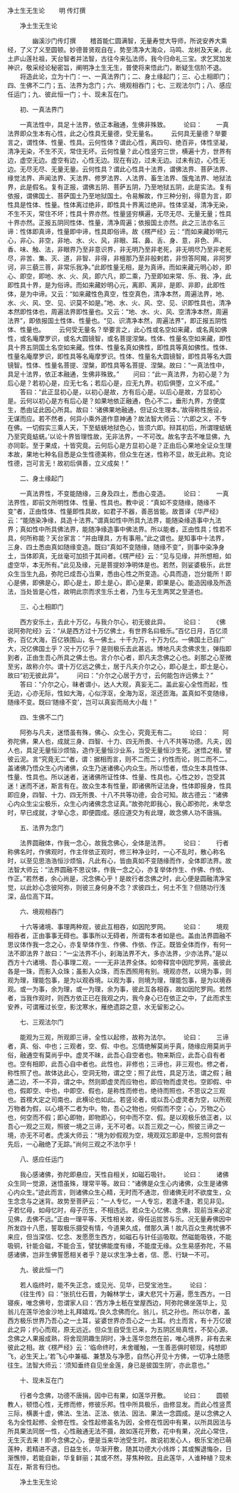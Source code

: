   净土生无生论
　　明 传灯撰




　　净土生无生论

　　　　幽溪沙门传灯撰
　　稽首能仁圆满智，无量寿觉大导师，所说安养大乘经，了义了义至圆顿。妙德普贤观自在，势至清净大海众，马鸣、龙树及天亲，此土庐山莲社祖，天台智者并法智，古往今来弘法师，我今归命礼三宝。求乞冥加发神识，敬采经论秘密旨，阐明净土生无生，普使将来悟此门，断疑生信阶不退。
　　将造此论，立为十门：一、一真法界门；二、身土缘起门；三、心土相即门；四、生佛不二门；五、法界为念门；六、境观相吞门；七、三观法尔门；八、感应任运门；九、彼此恒一门；十、现未互在门。

　　初、一真法界门

　　一真法性中，具足十法界，依正本融通，生佛非殊致。
　　论曰：
　　一真法界即众生本有心性，此之心性具无量德，受无量名。
　　云何具无量德？举要言之，谓性体、性量、性具。云何性体？谓此心性，离四句、绝百非，体性坚凝，清净无染，不生不灭，常住无坏。云何性量？此心性竖穷三世，横遍十方，世界有边，虚空无边。虚空有边，心性无边。现在有边，过未无边。过未有边，心性无边。无尽无尽、无量无量。云何性具？谓此心性具十法界，谓佛法界、菩萨法界、缘觉法界、声闻法界、天法界、修罗法界、人法界、畜生法界、饿鬼法界、地狱法界，此是假名。复有正报，谓佛五阴、菩萨五阴，乃至地狱五阴，此是实法。复有依报，谓佛国土、菩萨国土乃至地狱国土。令易解故，作三种分别，得意为言，即性具是性体、性量。性体离过绝非，即性具十界离过绝非。性体坚凝，清净无染，不生不灭，常住不坏；性具十界亦然。性量竖穷横遍，无尽无尽、无量无量；性具十界亦然。正报五阴同性体、性量，清净周遍；依报国土亦然。此之三法亦名三谛：性体即真谛，性量即中谛，性具即俗谛。故《楞严经》云：“而如来藏妙明元心，非心、非空，非地、水、火、风，非眼、耳、鼻、舌、身、意，非色、声、香、味、触、法，非眼界乃至非意识界，非无明乃至非老死，非无明尽乃至非老死尽，非苦、集、灭、道，非智、非得，非檀那乃至非般剌若，非怛答阿羯，非阿罗诃，非三藐三菩，非常乐我净。”此即性量无相，是为真谛。而如来藏元明心妙，即心、即空，即地、水、火、风，即六凡，即二乘，乃至即如来常、乐、我、净，此即性具十界，是为俗谛。而如来藏妙明心元，离即、离非，是即、非即，此即性体，是为中谛。又云：“如来藏性色真空，性空真色，清净本然，周遍法界，地、水、火、风、空、见、识莫不如是。”地、水、火、风、空、见、识即性具也，清净本然即性体也，周遍法界即性量也。又云：“地、水、火、风、空清净本然，周遍法界”，即依报国土性体、性量也。“见、识清净本然，周遍法界”，即正报五阴性体、性量也。
　　云何受无量名？举要言之，此心性或名空如来藏，或名真如佛性，或名庵摩罗识，或名大圆镜智，或名菩提涅槃。性体、性量名空如来藏，即性具十界五阴国土名空如来藏。性体、性量名真如佛性，即性具等真如佛性。性体、性量名庵摩罗识，即性具等名庵摩罗识。性体、性量名大圆镜智，即性具等名大圆镜智。性体、性量名菩提、涅槃，即性具等名菩提、涅槃。故曰：“一真法性中，具足十法界，依正本融通，生佛非殊致。”
　　问曰：“此一真法界，为初心是？为后心是？若初心是，应无七名；若后心是，应无九界。初后俱堕，立义不成。”
　　答曰：“此正显初心是，以初心是故，方有后心是。以后心是故，方显初心是。云何以初心是方有后心是？如果地依正融通，色心不二，垂形九界，方便度生，悉由证此因心所具。故曰：‘诸佛果地融通，但证众生理本。’故得称性施设，无谋而应。若不然者，何异小乘外道作意神通？故法智大师云：‘六即之义，不专在佛。一切假实三乘人天，下至蛣蜣地狱色心，皆须六即。辩其初后，所谓理蛣蜣乃至究竟蛣蜣。’以论十界皆理性故，无非法界，一不可改。故名字去不唯显佛，九亦同彰。至于果成，十皆究竟。云何后心是方显初心是？正由后心果地全证众生理本故，果地七种名目悉是众生性德美称，但众生在迷，性称不显，故无此称。克论性德，岂可言无！故初后俱善，立义成矣！”

　　二、身土缘起门

　　一真法界性，不变能随缘，三身及四土，悉由心变造。
　　论曰：
　　一真法界性，即前文所明性体、性量、性具也。教中说：“真如不变随缘，随缘不变”者，正由性体、性量即性具故，如君子不器，善恶皆能。故晋译《华严经》云：“能随染净缘，具造十法界。”谓真如性中所具九法界，能随染缘造事中九法界；真如性中所具佛法界，能随净缘造事中佛法界。所以能者，正由性具；性若不具，何所称能？天台家言：“并由理具，方有事用。”此之谓也。是知事中十法界，三身、四土悉由真如随缘变造。既曰“真如不变随缘，随缘不变”，则事中染净身土，当体即真，无丝毫可加损于其间者。《楞严经》云：“见与见缘，并所想相，如虚空华，本无所有。”此见及缘，元是菩提妙净明体是也。若然，则娑婆极乐，此世众生当生九品，弥陀已成吾心当果，悉由心性之所变造。心具而造，岂分能所！即心是佛，即佛是心，即心是土，即土是心，即心是果，即果是心。能造因缘及所造法，当处皆是心性，故明此宗而求生乐土者，乃生与无生两冥之至道也。

　　三、心土相即门

　　西方安乐土，去此十万亿，与我介尔心，初无彼此异。
　　论曰：
　　《佛说阿弥陀经》云：“从是西方过十万亿佛土，有世界名曰极乐。”百亿日月，百亿须弥，百亿大海，百亿铁围山，名一佛土。十千为万，十万为亿。一佛国土已自广大，况亿佛国土乎？况十万亿乎？是则极乐去此甚远。博地凡夫念佛求生，弹指即到者，正由生吾心所具之佛土也。言介尔心者，即凡夫念佛之心也。刹那之心至微至劣，故称介尔。谓十万亿远之佛土，居于凡夫介尔之心，即心是土，即土是心，故曰“初无彼此异”。
　　问曰：“介尔之心居于方寸，云何能包许远佛土？”
　　答曰：“介尔之心，昧者谓小，达人大观，真妄无二。盖此妄心全性而起，性无边，心亦无际，性如大海，心似浮沤，全海为沤，沤还匝海。盖真如不变随缘，随缘不变。既曰‘随缘不变’，岂可以真妄而局大小哉！”

　　四、生佛不二门

　　阿弥与凡夫，迷悟虽有殊，佛心、众生心，究竟无有二。
　　论曰：
　　阿弥陀佛，果人也，成就三身、四智、十力、四无所畏、十八不共等功德。凡夫，因人也，具足无量恒沙烦恼，造作无量恒沙业系，当受无量恒沙生死。迷悟之相，譬彼云泥。言“究竟无二”者，谓：据相而言，则不二而二；约性而论，则二而不二。盖诸佛乃悟众生心内诸佛，众生乃迷诸佛心内众生。所以悟者，悟众生本具性体、性量、性具也。所以迷者，迷诸佛所证性体、性量、性具也。心性之妙，岂受其迷！迷而不迷，斯言有在。故众生本有性量，即诸佛所证法身，性体即报身，性具即应身，四智、十力、四无所畏、十八不共等功德，会合可知。故古德云：“诸佛心内众生尘尘极乐，众生心内诸佛念念证真。”故弥陀即我心，我心即弥陀，未举念时，早已成就，才举心念，即便圆成。感应道交为有此理，故念佛人功不唐捐。

　　五、法界为念门

　　法界圆融体，作我一念心，故我念佛心，全体是法界。
　　论曰：
　　行者称佛名时，作佛观时，作主伴依正观时，修三种净业时，一心不乱时，散心称名时，以至见思浩浩恒沙烦恼，凡此有心，皆由真如不变随缘而作，全体即法界。故法智大师云：“法界圆融不思议体，作我一念之心，亦复举体作生、作佛、作依、作正。”若然者，余心尚是，况念佛心乎！是故行者念佛之时，此心便是圆融清净宝觉，以此妙心念彼阿弥，则彼三身何身不念？求彼四土，何土不生？但随功行浅深，品位高下耳。

　　六、境观相吞门

　　十六等诸境、事理两种观，彼此互相吞，如因陀罗网。
　　论曰：
　　境观相吞者，正由事事无碍也。事事所以无碍者，所谓有本者如是也。盖由法界圆融不思议体作我一念之心，亦复举体作生、作佛、作依、作正。既皆全体而作，有何一法不即法界？故曰：“一尘法界不小，刹海法界不大，多亦法界，少亦法界。”是以西方十六诸境、吾心事理二观，一一无非法界全体。如帝释宫中因陀罗网，虽彼此各是一珠，而影入众珠；虽影入众珠，而东西照用有别。境观亦然，以境为事，则观为理，理能包事，是为以观吞境。以观为事，则境为理，理能包事，是为以境吞观。或一为事，余为理，或一为理，余为事，彼此互各相吞，故如因陀罗网。若然者，当我作观时，则西方依正已在我观之内，我今身心已在依正之中，了此而求生安养，可谓雁过长空，影沈寒水，雁绝遗踪之意，水无留影之心。

　　七、三观法尔门

　　能观为三观，所观即三谛，全性以起修，故称为法尔。
　　论曰：
　　三谛者，真、俗、中也；三观者，空、假、中也。忘情绝解莫尚乎真，随缘应用莫尚乎俗，融通空有莫尚乎中。虚灵不昧，此吾心自空者也。物来斯应，此吾心自有者也。空有相即，此吾心自中者也。此性也，非修也；三谛也，非三观也。修之者，称性照了也。故体达此心，空洞无物，谓之空；照了此性，具足万法，谓之假；融通二边，不一不异，谓之中。然则即虚灵而应物也，即应物而虚灵也。空即假、中也，假即空、中也，中即空、假也，是称性而修也，绝待而照也，不思议之三观也。首楞大定之司南也，此横论也如此。若竖论者，或以吾心虚灵者为空，以所观万物者为假，以心境不二者为中。物，吾心之物也，何假而不空；心，万物之心也，何空而不假；即心即物，即物即心，何中而不空、假。是以观极乐依正者，以吾心一观之三观，照彼一境之三谛，无不可者。以吾三观之一心，照彼三谛之一境，亦无不可者。虎溪大师云：“境为妙假观为空，境观双忘即是中，忘照何尝有先后，一心融绝了无踪。”尚何三观之不法尔乎！

　　八、感应任运门

　　我心感诸佛，弥陀即悬应，天性自相关，如磁石吸针。
　　论曰：
　　诸佛众生同一觉源，迷悟虽殊，理常平等。故曰：“诸佛是众生心内诸佛，众生是诸佛心内众生。”迹此而言，则诸佛众生心精，无时而不通淴，但诸佛无时不欲度生，众生念念与之迷背。故势至菩萨云：“一人专忆，一人专忘，若逢不逢，若见非见。子若忆母，如母忆时，母子历生，不相违远。若众生心忆佛、念佛，现前当来必定见佛，去佛不远。”正由一理平等、天性相关故，得任运拔苦与乐。况无量寿佛因中所发四十八愿，誓取极乐摄受有情，今道果久成，僧那久满！故凡百众生弗忧佛不来应，但当深信、忆念、发愿愿生西方，如磁石与针任运吸取。然磁能吸铁，不能吸铜，针能合磁，不能合玉，譬犹佛能度有缘，不能度无缘。众生易感弥陀，不易感诸佛，岂非生佛誓愿相关者乎？是以求生净土者，信、愿、行缺一不可。

　　九、彼此恒一门

　　若人临终时，能不失正念，或见光、见华，已受宝池生。
　　论曰：
　　《往生传》曰：“张抗仕石晋，为翰林学士，课大悲咒十万遍，愿生西方。一日寝疾，唯念佛号，忽谓家人曰：‘西方净土秖在堂屋西边，阿弥陀佛坐莲华上，见翁儿在莲华池金沙地上礼拜嬉戏。’良久念佛而化。翁儿，抗之孙也。所以尔者，盖西方极乐世界乃吾心之一土耳，娑婆世界亦吾心之一土耳。约土而言，有十万亿彼此之异；约心而观，原无远近。但众生自受生已来，为五阴区局真性，不契心源。念佛之人果报成熟，将舍现阴趣生阴时，净土莲华忽然在前，唯心境界，非有去来彼此之相。故《楞严经》云：‘临命终时，未舍暖触，一生善恶俱时顿现，纯想即飞，必生天上。’若飞心中兼福、兼慧及与净愿，自然心开见十方佛，一切净土随愿往生。法智大师云：‘须知垂终自见坐金莲，身已是彼国生阴’，亦此意也。”

　　十、现未互在门

　　行者今念佛，功德不唐捐，因中已有果，如莲华开敷。
　　论曰：
　　圆顿教人，顿悟心性，无修而修，修彼乐邦。性中所具极乐，由修显发。而此心性竖贯三际，横裹十虚，佛法、生法、正法、依法、因法、果法一念圆成。是以念佛之人名为全性起修、全修在性。全性起修虽名为因，全修在性因中有果，以所具因法与所具果法同居一性，心性融通无法不摄，故如莲花开敷，花中有果，况此心常住，无生灭去来！即今念佛之心，便是当来华池受生时。故说初发心人，极乐宝池已萌莲种，若精进不退，日益生长，华渐开敷，随其功德大小炜烨；其或懈退悔杂，日渐憔悴，若能自新，华复鲜丽；其或不然，芽焦种败。且此莲华，人谁种植？现未互在，斯言有归也。

　　净土生无生论


